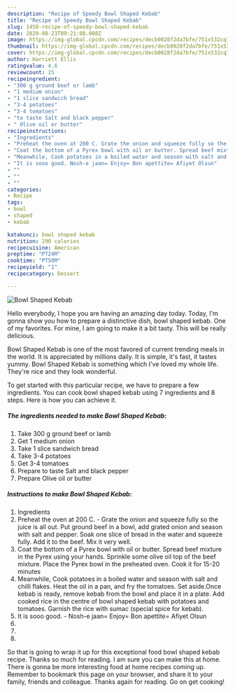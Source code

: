 ```yaml
---
description: "Recipe of Speedy Bowl Shaped Kebab"
title: "Recipe of Speedy Bowl Shaped Kebab"
slug: 1458-recipe-of-speedy-bowl-shaped-kebab
date: 2020-08-23T09:21:08.008Z
image: https://img-global.cpcdn.com/recipes/decb0028f2da7bfe/751x532cq70/bowl-shaped-kebab-recipe-main-photo.jpg
thumbnail: https://img-global.cpcdn.com/recipes/decb0028f2da7bfe/751x532cq70/bowl-shaped-kebab-recipe-main-photo.jpg
cover: https://img-global.cpcdn.com/recipes/decb0028f2da7bfe/751x532cq70/bowl-shaped-kebab-recipe-main-photo.jpg
author: Harriett Ellis
ratingvalue: 4.6
reviewcount: 15
recipeingredient:
- "300 g ground beef or lamb"
- "1 medium onion"
- "1 slice sandwich bread"
- "3-4 potatoes"
- "3-4 tomatoes"
- "to taste Salt and black pepper"
- " Olive oil or butter"
recipeinstructions:
- "Ingredients"
- "Preheat the oven at 200 C. Grate the onion and squeeze fully so the juice is all out. Put ground beef in a bowl, add grated onion and season with salt and pepper. Soak one slice of bread in the water and squeeze fully. Add it to the beef. Mix it very well."
- "Coat the bottom of a Pyrex bowl with oil or butter. Spread beef mixture in the Pyrex using your hands. Sprinkle some olive oil top of the beef mixture. Place the Pyrex bowl in the preheated oven. Cook it for 15-20 minutes"
- "Meanwhile, Cook potatoes in a boiled water and season with salt and chilli flakes. Heat the oil in a pan, and fry the tomatoes. Set aside.Once kebab is ready, remove kebab from the bowl and place it in a plate. Add cooked rice in the centre of bowl shaped kebab with potatoes and tomatoes. Garnish the rice with sumac (special spice for kebab)."
- "It is sooo good. Nosh-e jaan= Enjoy= Bon apettite= Afiyet Olsun"
- ""
- ""
- ""
categories:
- Recipe
tags:
- bowl
- shaped
- kebab

katakunci: bowl shaped kebab 
nutrition: 290 calories
recipecuisine: American
preptime: "PT24M"
cooktime: "PT50M"
recipeyield: "1"
recipecategory: Dessert

---
```



![Bowl Shaped Kebab](https://img-global.cpcdn.com/recipes/decb0028f2da7bfe/751x532cq70/bowl-shaped-kebab-recipe-main-photo.jpg)

Hello everybody, I hope you are having an amazing day today. Today, I'm gonna show you how to prepare a distinctive dish, bowl shaped kebab. One of my favorites. For mine, I am going to make it a bit tasty. This will be really delicious.



Bowl Shaped Kebab is one of the most favored of current trending meals in the world. It is appreciated by millions daily. It is simple, it's fast, it tastes yummy. Bowl Shaped Kebab is something which I've loved my whole life. They're nice and they look wonderful.


To get started with this particular recipe, we have to prepare a few ingredients. You can cook bowl shaped kebab using 7 ingredients and 8 steps. Here is how you can achieve it.

<!--inarticleads1-->

##### The ingredients needed to make Bowl Shaped Kebab:

1. Take 300 g ground beef or lamb
1. Get 1 medium onion
1. Take 1 slice sandwich bread
1. Take 3-4 potatoes
1. Get 3-4 tomatoes
1. Prepare to taste Salt and black pepper
1. Prepare  Olive oil or butter




<!--inarticleads2-->

##### Instructions to make Bowl Shaped Kebab:

1. Ingredients
1. Preheat the oven at 200 C. - Grate the onion and squeeze fully so the juice is all out. Put ground beef in a bowl, add grated onion and season with salt and pepper. Soak one slice of bread in the water and squeeze fully. Add it to the beef. Mix it very well.
1. Coat the bottom of a Pyrex bowl with oil or butter. Spread beef mixture in the Pyrex using your hands. Sprinkle some olive oil top of the beef mixture. Place the Pyrex bowl in the preheated oven. Cook it for 15-20 minutes
1. Meanwhile, Cook potatoes in a boiled water and season with salt and chilli flakes. Heat the oil in a pan, and fry the tomatoes. Set aside.Once kebab is ready, remove kebab from the bowl and place it in a plate. Add cooked rice in the centre of bowl shaped kebab with potatoes and tomatoes. Garnish the rice with sumac (special spice for kebab).
1. It is sooo good. - Nosh-e jaan= Enjoy= Bon apettite= Afiyet Olsun
1. 
1. 
1. 




So that is going to wrap it up for this exceptional food bowl shaped kebab recipe. Thanks so much for reading. I am sure you can make this at home. There is gonna be more interesting food at home recipes coming up. Remember to bookmark this page on your browser, and share it to your family, friends and colleague. Thanks again for reading. Go on get cooking!
